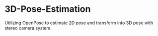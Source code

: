 # 3D-Pose-Estimation
Utilizing OpenPose to estimate 2D pose and transform into 3D pose with stereo camera system. 
